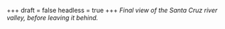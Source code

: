 
+++
draft = false
headless = true
+++
_Final view of the Santa Cruz river valley, before leaving it behind._
